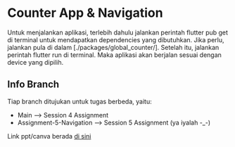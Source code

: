 # Counter App & Navigation

Untuk menjalankan aplikasi, terlebih dahulu jalankan perintah flutter pub get di terminal untuk mendapatkan dependencies yang dibutuhkan. Jika perlu, jalankan pula di dalam [./packages/global_counter/]. Setelah itu, jalankan perintah flutter run di terminal. Maka aplikasi akan berjalan sesuai dengan device yang dipilih.

## Info Branch

Tiap branch ditujukan untuk tugas berbeda, yaitu:
- Main --> Session 4 Assignment
- Assignment-5-Navigation --> Session 5 Assignment  (ya iyalah -_-)

Link ppt/canva berada [di sini](https://www.canva.com/design/DAFyyZBA24c/gUd7L4HuF_uBR53JKL9VqQ/view?utm_content=DAFyyZBA24c&utm_campaign=designshare&utm_medium=link&utm_source=editor)

